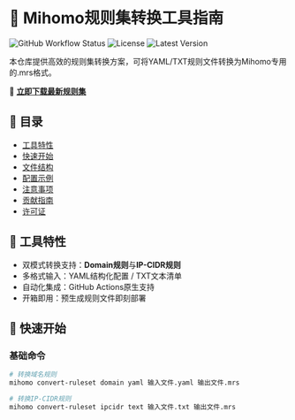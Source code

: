 # 🚀 Mihomo规则集转换工具指南

![GitHub Workflow Status](https://img.shields.io/github/actions/workflow/status/yourname/repo/convert.yml?label=自动转换)
![License](https://img.shields.io/badge/license-MIT-blue)
![Latest Version](https://img.shields.io/badge/版本-v1.2.0-green)

本仓库提供高效的规则集转换方案，可将YAML/TXT规则文件转换为Mihomo专用的.mrs格式。

📌 ​**​[立即下载最新规则集](https://github.com/yourname/repo/releases/latest)​**​

## 📖 目录

- [工具特性](#-工具特性)
- [快速开始](#-快速开始)
- [文件结构](#-文件结构)
- [配置示例](#-配置示例)
- [注意事项](#⚠️-注意事项)
- [贡献指南](#-贡献指南)
- [许可证](#-许可证)

## 🌟 工具特性

- 双模式转换支持：​**Domain规则**与**IP-CIDR规则**​
- 多格式输入：YAML结构化配置 / TXT文本清单
- 自动化集成：GitHub Actions原生支持
- 开箱即用：预生成规则文件即刻部署

## 🚦 快速开始

### 基础命令

```bash
# 转换域名规则
mihomo convert-ruleset domain yaml 输入文件.yaml 输出文件.mrs

# 转换IP-CIDR规则
mihomo convert-ruleset ipcidr text 输入文件.txt 输出文件.mrs
